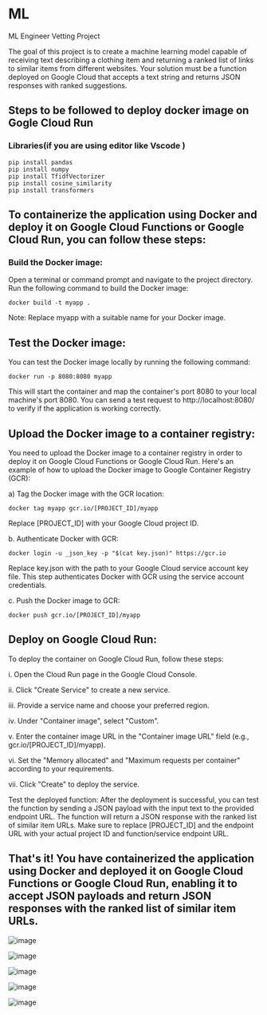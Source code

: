 # ML
ML Engineer Vetting Project

The goal of this project is to create a machine learning model capable of receiving text describing a clothing item and returning a ranked list of links to similar items from different websites. Your solution must be a function deployed on Google Cloud that accepts a text string and returns JSON responses with ranked suggestions.

## Steps to be followed to deploy docker image on Gogle Cloud Run

### Libraries(if you are using editor like Vscode )

~~~
pip install pandas
pip install numpy
pip install TfidfVectorizer
pip install cosine_similarity
pip install transformers

~~~

## To containerize the application using Docker and deploy it on Google Cloud Functions or Google Cloud Run, you can follow these steps:

### Build the Docker image:
Open a terminal or command prompt and navigate to the project directory. Run the following command to build the Docker image:

~~~
docker build -t myapp .
~~~
Note: Replace myapp with a suitable name for your Docker image.

## Test the Docker image:
You can test the Docker image locally by running the following command:

~~~
docker run -p 8080:8080 myapp
~~~
This will start the container and map the container's port 8080 to your local machine's port 8080. You can send a test request to http://localhost:8080/ to verify if the application is working correctly.

## Upload the Docker image to a container registry:
You need to upload the Docker image to a container registry in order to deploy it on Google Cloud Functions or Google Cloud Run. Here's an example of how to upload the Docker image to Google Container Registry (GCR):

a) Tag the Docker image with the GCR location:

~~~
docker tag myapp gcr.io/[PROJECT_ID]/myapp
~~~

Replace [PROJECT_ID] with your Google Cloud project ID.

b. Authenticate Docker with GCR:

~~~
docker login -u _json_key -p "$(cat key.json)" https://gcr.io
~~~

Replace key.json with the path to your Google Cloud service account key file. This step authenticates Docker with GCR using the service account credentials.

c. Push the Docker image to GCR:

~~~
docker push gcr.io/[PROJECT_ID]/myapp
~~~

## Deploy on Google Cloud Run:
To deploy the container on Google Cloud Run, follow these steps:

i. Open the Cloud Run page in the Google Cloud Console.

ii. Click "Create Service" to create a new service.

iii. Provide a service name and choose your preferred region.

iv. Under "Container image", select "Custom".

v. Enter the container image URL in the "Container image URL" field (e.g., gcr.io/[PROJECT_ID]/myapp).

vi. Set the "Memory allocated" and "Maximum requests per container" according to your requirements.

vii. Click "Create" to deploy the service.

Test the deployed function:
After the deployment is successful, you can test the function by sending a JSON payload with the input text to the provided endpoint URL. The function will return a JSON response with the ranked list of similar item URLs.
Make sure to replace [PROJECT_ID] and the endpoint URL with your actual project ID and function/service endpoint URL.

## That's it! You have containerized the application using Docker and deployed it on Google Cloud Functions or Google Cloud Run, enabling it to accept JSON payloads and return JSON responses with the ranked list of similar item URLs.

![image](https://github.com/mansijain980/mercor-ml/assets/63226239/bb80f448-c482-4f1b-9ae7-ce6ece4c2b3c)

![image](https://github.com/mansijain980/mercor-ml/assets/63226239/5c2d1a09-750c-4bfb-9778-0940e50c7b8f)

![image](https://github.com/mansijain980/mercor-ml/assets/63226239/482176f3-6996-4bdf-97f5-a82920b57814)

![image](https://github.com/mansijain980/mercor-ml/assets/63226239/6ce3c4fc-d196-49bb-b788-206be38aada4)

![image](https://github.com/mansijain980/mercor-ml/assets/63226239/3592bd3d-6d94-48de-aa4c-ddcb97d5e560)










